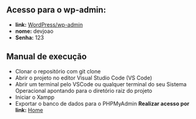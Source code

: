 ## Acesso para o wp-admin:
  - **link:** [WordPress/wp-admin](http://http://localhost/wordpress-testek13-main/wp-login.php?redirect_to=http%3A%2F%2Flocalhost%2Fwordpress-testek13-main%2Fwp-admin%2F&reauth=1 "WordPress/wp-admin")
  - **nome:** devjoao
  - **Senha:** 123



## Manual de execução

  - Clonar o repositório com git clone
  - Abrir o projeto no editor Visual Studio Code (VS Code)
  - Abrir um terminal pelo VSCode ou qualquer terminal do seu Sistema Operacional apontando para o diretório raiz do projeto
  - Iniciar o Xampp
  - Exportar o banco de dados para o PHPMyAdmin
  **Realizar acesso por link:** [Home](http://localhost/wordpress-testek13-main/home/#section-1 "Home")
